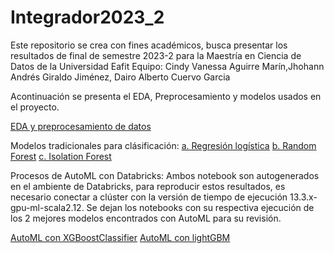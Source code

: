 # Integrador2023_2
Este repositorio se crea con fines académicos, busca presentar los resultados de final de semestre 2023-2 para la Maestría en Ciencia de Datos de la Universidad Eafit
Equipo: Cindy Vanessa Aguirre Marín,Jhohann Andrés Giraldo Jiménez, Dairo Alberto Cuervo Garcia

Acontinuación se presenta el EDA, Preprocesamiento y modelos usados en el proyecto.

[EDA y preprocesamiento de datos](Project/1.%20EDA_Preprocessing.ipynb)
  
Modelos tradicionales para clásificación:
[a. Regresión logística](Project/2.%20LogisticRegression_RandomForest_Isoletion%20Forest.ipynb)
[b. Random Forest](Project/2.%20LogisticRegression_RandomForest_Isoletion%20Forest.ipynb)
[c. Isolation Forest](Project/2.%20LogisticRegression_RandomForest_Isoletion%20Forest.ipynb)
  
Procesos de AutoML con Databricks:
Ambos notebook son autogenerados en el ambiente de Databricks, para reproducir estos resultados, es necesario conectar
a clúster con la versión de tiempo de ejecución 13.3.x-gpu-ml-scala2.12. Se dejan los notebooks con su respectiva ejecución
de los 2 mejores modelos encontrados con AutoML para su revisión.
  
[AutoML con XGBoostClassifier](Project/3.1%20AutoML_XGBoostClassifier.ipynb)
[AutoML con lightGBM](Project/3.2%20AutoML_lightGBM.ipynb)
